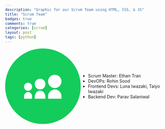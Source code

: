 ```yaml
---
description: "Graphic for our Scrum Team using HTML, CSS, & JS"
title: "Scrum Team"
badges: true
comments: true
categories: [scrum]
layout: post
tags: [python]
---
```



<html>

<body>

  <div style="display: flex; width: 100%; flex-direction: row; justify-content: center; align-items: center;">
    <svg height="300" viewBox="0 0 72 72" width="300" xmlns="http://www.w3.org/2000/svg"><g fill="none" fill-rule="evenodd"><path d="M36,72 L36,72 C55.882251,72 72,55.882251 72,36 L72,36 C72,16.117749 55.882251,-3.65231026e-15 36,0 L36,0 C16.117749,3.65231026e-15 -2.4348735e-15,16.117749 0,36 L0,36 C2.4348735e-15,55.882251 16.117749,72 36,72 Z" fill="#13cc5b"/><path d="M40.9273548,45.0723235 C40.9273548,43.4500009 42.0178065,41.7870332 42.8574194,40.9520654 C44.7967742,39.0243235 47.8033548,38.3577429 50.0492903,39.6909041 C50.7936774,40.1333558 51.1815484,40.4050977 51.7738065,40.9915493 C53.8594839,43.0563235 53.6643871,44.9074203 53.6643871,47.3809687 C53.6643871,47.7525816 53.4785806,47.938388 53.1069677,47.938388 L41.4847742,47.938388 C41.1131613,47.938388 40.9273548,47.7525816 40.9273548,47.3809687 L40.9273548,45.0723235 Z M28.1903226,33.6080654 L28.1903226,34.2456138 C28.1903226,36.6494848 30.5628387,39.0220009 32.9667097,39.0220009 L33.6030968,39.0220009 C36.008129,39.0220009 38.3794839,36.6494848 38.3794839,34.2456138 L38.3794839,33.6080654 C38.3794839,31.2053558 36.008129,28.8328396 33.6030968,28.8328396 L32.9667097,28.8328396 C30.5628387,28.8328396 28.1903226,31.2053558 28.1903226,33.6080654 Z M28.1903226,46.2661299 C28.1903226,47.2334848 28.0196129,47.938388 28.7477419,47.938388 L37.8232258,47.938388 C38.5501935,47.938388 38.3794839,47.2334848 38.3794839,46.2661299 C38.3794839,43.3373558 36.468,40.2959364 33.6030968,40.2959364 L32.9667097,40.2959364 C30.1087742,40.2959364 28.1903226,43.3408396 28.1903226,46.2661299 Z M18,36.1559364 C18,34.9156783 18.9522581,33.5952912 20.1205161,33.0227751 C21.5570323,32.3190332 23.4116129,32.6035493 24.5508387,33.7450977 C25.4659355,34.6590332 25.6424516,35.6078074 25.6424516,36.7934848 C25.6424516,39.6827751 21.5500645,41.6627751 19.0916129,39.2043235 C18.1788387,38.290388 18,37.3416138 18,36.1559364 Z M18,45.2314203 L18,47.3809687 C18,47.7525816 18.1858065,47.938388 18.5574194,47.938388 L25.0850323,47.938388 C25.4566452,47.938388 25.6424516,47.7525816 25.6424516,47.3809687 C25.6424516,45.5774848 25.8828387,44.1676783 24.5101935,42.7810977 C23.4336774,41.6952912 22.9563871,41.5687106 21.5024516,41.5687106 C19.6978065,41.5687106 18,43.7530977 18,45.2314203 Z M40.9273548,31.0613558 C40.9273548,33.1563235 41.4708387,34.5916783 42.7784516,35.8981299 C45.2589677,38.3798074 49.3327742,38.3798074 51.8144516,35.8981299 C54.296129,33.4164525 54.296129,29.3438074 51.8144516,26.8621299 C49.3350968,24.3827751 45.2636129,24.3758074 42.7784516,26.8621299 C41.8923871,27.7481945 40.9273548,29.3275493 40.9273548,31.0613558 Z" fill="#FFF"/></g></svg>
    <ul>
      <li>Scrum Master: Ethan Tran</li>
      <li>DevOPs: Rohin Sood</li>
      <li>Frontend Devs: Luna Iwazaki, Taiyo Iwazaki</li>
      <li>Backend Dev: Parav Salaniwal</li>
    </ul>
  </div>

  <div id="steps-container">
    
  </div>
  
</body>

<style>
  #steps-container {
    display: flex;
    flex-direction: row;
    justify-content: center;
    align-items: center;
    width: 100%;
  }

  #step-box {
    display: flex;
    align-items: center;
    justify-content: center;
    flex-direction: column;
    margin: 4px;
    padding-left: 6px;
    padding-right: 6px;
    border-radius: 8px;
    text-align: center;
  }

  p {
    text-align: center;
    background-color: black;
  }

  h2 {
    background-color: black;
  }

</style>

<script>
  var steps = ["Given Directions", "Assigning Jobs", "Determining Workload", "Planning Overview", "Deploy", "Finished Work"];

  var container = document.getElementById("steps-container");

  steps.forEach( (value, i) => {

    let num = document.createElement("h2");
    num.innerHTML = i + 1;

    let step = document.createElement("p");
    step.innerHTML = value;

    let box = document.createElement("div");
    box.setAttribute("id", "step-box");

    var randomColor = Math.floor(Math.random()*16777215).toString(16);

    box.style.backgroundColor = "#" + randomColor;

    box.appendChild(num);
    box.appendChild(step);

    container.appendChild(box);
 
  } );

</script>

</html>

 
